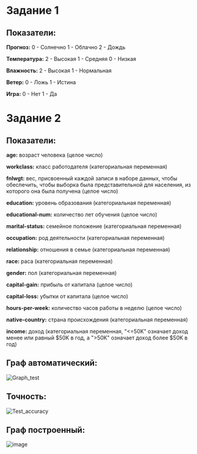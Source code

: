 # Задание 1

## Показатели:

**Прогноз:**
0 - Солнечно
1 - Облачно
2 - Дождь

**Температура:**
2 - Высокая
1 - Средняя
0 - Низкая

**Влажность:**
2 - Высокая
1 - Нормальная

**Ветер:**
0 - Ложь
1 - Истина

**Игра:**
0 - Нет
1 - Да


# Задание 2

## Показатели:
**age:** возраст человека (целое число)

**workclass:** класс работодателя (категориальная переменная)

**fnlwgt:** вес, присвоенный каждой записи в наборе данных, чтобы обеспечить, чтобы выборка была представительной для населения, из которого она была получена (целое число)

**education:** уровень образования (категориальная переменная)

**educational-num:** количество лет обучения (целое число)

**marital-status:** семейное положение (категориальная переменная)

**occupation:** род деятельности (категориальная переменная)

**relationship:** отношения в семье (категориальная переменная)

**race:** раса (категориальная переменная)

**gender:** пол (категориальная переменная)

**capital-gain:** прибыль от капитала (целое число)

**capital-loss:** убытки от капитала (целое число)

**hours-per-week:** количество часов работы в неделю (целое число)

**native-country:** страна происхождения (категориальная переменная)

**income:** доход (категориальная переменная, "<=50K" означает доход менее или равный $50K в год, а ">50K" означает доход более $50K в год)

## Граф автоматический:
![Graph_test](https://user-images.githubusercontent.com/115420503/231473003-b8cf5fb1-146b-45e8-9532-a2afb99812c8.png)

## Точность:
![Test_accuracy](https://user-images.githubusercontent.com/115420503/231473102-848cbe0b-e812-424c-9b24-5db0477f7c05.png)

## Граф построенный:
![image](https://user-images.githubusercontent.com/115420503/233081626-0dd8ad99-fce7-4d05-992a-f03e2457fd84.png)






